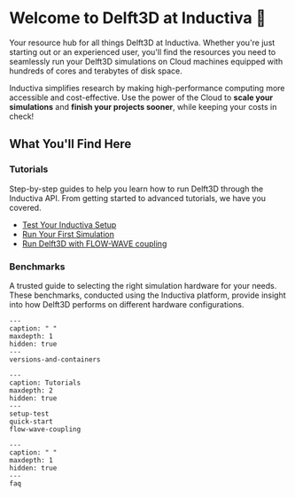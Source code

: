 # Welcome to Delft3D at Inductiva 🌊
Your resource hub for all things Delft3D at Inductiva. Whether you're just
starting out or an experienced user, you'll find the resources you need to
seamlessly run your Delft3D simulations on Cloud machines equipped with hundreds
of cores and terabytes of disk space.

Inductiva simplifies research by making high-performance computing more
accessible and cost-effective. Use the power of the Cloud to
**scale your simulations** and **finish your projects sooner**, while keeping
your costs in check!

## What You'll Find Here

### Tutorials
Step-by-step guides to help you learn how to run Delft3D through the Inductiva API. From getting started to advanced tutorials, we have you covered.

- [Test Your Inductiva Setup](https://inductiva.ai/guides/delft3d/setup-test)
- [Run Your First Simulation](https://inductiva.ai/guides/delft3d/quick-start)
- [Run Delft3D with FLOW-WAVE coupling](https://inductiva.ai/guides/delft3d/flow-wave-coupling)

### Benchmarks
A trusted guide to selecting the right simulation hardware for your needs. These benchmarks, conducted using the Inductiva platform, provide insight into how Delft3D performs on different hardware configurations.


```{toctree}
---
caption: " "
maxdepth: 1
hidden: true
---
versions-and-containers
```

```{toctree}
---
caption: Tutorials
maxdepth: 2
hidden: true
---
setup-test
quick-start
flow-wave-coupling
```

```{toctree}
---
caption: " "
maxdepth: 1
hidden: true
---
faq
```
